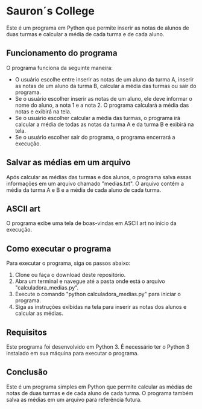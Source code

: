# Sauron´s College 

Este é um programa em Python que permite inserir as notas de alunos de duas turmas e calcular a média de cada turma e de cada aluno.

## Funcionamento do programa

O programa funciona da seguinte maneira:

- O usuário escolhe entre inserir as notas de um aluno da turma A, inserir as notas de um aluno da turma B, calcular a média das turmas ou sair do programa.
- Se o usuário escolher inserir as notas de um aluno, ele deve informar o nome do aluno, a nota 1 e a nota 2. O programa calculará a média das notas e exibirá na tela.
- Se o usuário escolher calcular a média das turmas, o programa irá calcular a média de todas as notas da turma A e da turma B e exibirá na tela.
- Se o usuário escolher sair do programa, o programa encerrará a execução.

## Salvar as médias em um arquivo

Após calcular as médias das turmas e dos alunos, o programa salva essas informações em um arquivo chamado "medias.txt". O arquivo contém a média da turma A e B e a média de cada aluno de cada turma.

## ASCII art

O programa exibe uma tela de boas-vindas em ASCII art no início da execução.

## Como executar o programa

Para executar o programa, siga os passos abaixo:

1. Clone ou faça o download deste repositório.
2. Abra um terminal e navegue até a pasta onde está o arquivo "calculadora_medias.py".
3. Execute o comando "python calculadora_medias.py" para iniciar o programa.
4. Siga as instruções exibidas na tela para inserir as notas dos alunos e calcular as médias.

## Requisitos

Este programa foi desenvolvido em Python 3. É necessário ter o Python 3 instalado em sua máquina para executar o programa.

## Conclusão

Este é um programa simples em Python que permite calcular as médias de notas de duas turmas e de cada aluno de cada turma. O programa também salva as médias em um arquivo para referência futura.
